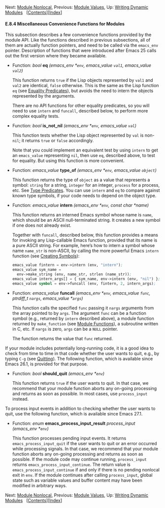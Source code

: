 

Next: [Module Nonlocal](Module-Nonlocal.html), Previous: [Module Values](Module-Values.html), Up: [Writing Dynamic Modules](Writing-Dynamic-Modules.html)   \[[Contents](index.html#SEC_Contents "Table of contents")]\[[Index](Index.html "Index")]

#### E.8.4 Miscellaneous Convenience Functions for Modules

This subsection describes a few convenience functions provided by the module API. Like the functions described in previous subsections, all of them are actually function pointers, and need to be called via the `emacs_env` pointer. Description of functions that were introduced after Emacs 25 calls out the first version where they became available.

*   Function: *bool* **eq** *(emacs\_env \*`env`, emacs\_value `val1`, emacs\_value `val2`)*

    This function returns `true` if the Lisp objects represented by `val1` and `val2` are identical, `false` otherwise. This is the same as the Lisp function `eq` (see [Equality Predicates](Equality-Predicates.html)), but avoids the need to intern the objects represented by the arguments.

    There are no API functions for other equality predicates, so you will need to use `intern` and `funcall`, described below, to perform more complex equality tests.

<!---->

*   Function: *bool* **is\_not\_nil** *(emacs\_env \*`env`, emacs\_value `val`)*

    This function tests whether the Lisp object represented by `val` is non-`nil`; it returns `true` or `false` accordingly.

    Note that you could implement an equivalent test by using `intern` to get an `emacs_value` representing `nil`, then use `eq`, described above, to test for equality. But using this function is more convenient.

<!---->

*   Function: *emacs\_value* **type\_of** *(emacs\_env \*`env`, emacs\_value `object`)*

    This function returns the type of `object` as a value that represents a symbol: `string` for a string, `integer` for an integer, `process` for a process, etc. See [Type Predicates](Type-Predicates.html). You can use `intern` and `eq` to compare against known type symbols, if your code needs to depend on the object type.

<!---->

*   Function: *emacs\_value* **intern** *(emacs\_env \*`env`, const char \*name)*

    This function returns an interned Emacs symbol whose name is `name`, which should be an ASCII null-terminated string. It creates a new symbol if one does not already exist.

    Together with `funcall`, described below, this function provides a means for invoking any Lisp-callable Emacs function, provided that its name is a pure ASCII string. For example, here’s how to intern a symbol whose name `name_str` is non-ASCII, by calling the more powerful Emacs `intern` function (see [Creating Symbols](Creating-Symbols.html)):

    ```lisp
    emacs_value fintern = env->intern (env, "intern");
    emacs_value sym_name =
      env->make_string (env, name_str, strlen (name_str));
    emacs_value intern_args[] = { sym_name, env->intern (env, "nil") };
    emacs_value symbol = env->funcall (env, fintern, 2, intern_args);
    ```

<!---->

*   Function: *emacs\_value* **funcall** *(emacs\_env \*`env`, emacs\_value `func`, ptrdiff\_t `nargs`, emacs\_value \*`args`)*

    This function calls the specified `func` passing it `nargs` arguments from the array pointed to by `args`. The argument `func` can be a function symbol (e.g., returned by `intern` described above), a module function returned by `make_function` (see [Module Functions](Module-Functions.html)), a subroutine written in C, etc. If `nargs` is zero, `args` can be a `NULL` pointer.

    The function returns the value that `func` returned.

If your module includes potentially long-running code, it is a good idea to check from time to time in that code whether the user wants to quit, e.g., by typing `C-g` (see [Quitting](Quitting.html)). The following function, which is available since Emacs 26.1, is provided for that purpose.

*   Function: *bool* **should\_quit** *(emacs\_env \*`env`)*

    This function returns `true` if the user wants to quit. In that case, we recommend that your module function aborts any on-going processing and returns as soon as possible. In most cases, use `process_input` instead.

To process input events in addition to checking whether the user wants to quit, use the following function, which is available since Emacs 27.1.

*   Function: *enum* **emacs\_process\_input\_result** *process\_input (emacs\_env \*`env`)*

    This function processes pending input events. It returns `emacs_process_input_quit` if the user wants to quit or an error occurred while processing signals. In that case, we recommend that your module function aborts any on-going processing and returns as soon as possible. If the module code may continue running, `process_input` returns `emacs_process_input_continue`. The return value is `emacs_process_input_continue` if and only if there is no pending nonlocal exit in `env`. If the module continues after calling `process_input`, global state such as variable values and buffer content may have been modified in arbitrary ways.

Next: [Module Nonlocal](Module-Nonlocal.html), Previous: [Module Values](Module-Values.html), Up: [Writing Dynamic Modules](Writing-Dynamic-Modules.html)   \[[Contents](index.html#SEC_Contents "Table of contents")]\[[Index](Index.html "Index")]
